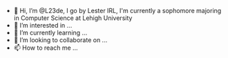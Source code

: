 - 👋 Hi, I’m @L23de, I go by Lester IRL, I'm currently a sophomore majoring in Computer Science at Lehigh University
- 👀 I’m interested in ...
- 🌱 I’m currently learning ...
- 💞️ I’m looking to collaborate on ...
- 📫 How to reach me ...

<!---
L23de/L23de is a ✨ special ✨ repository because its `README.md` (this file) appears on your GitHub profile.
You can click the Preview link to take a look at your changes.
--->
